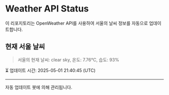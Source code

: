 
# Weather API Status

이 리포지토리는 OpenWeather API를 사용하여 서울의 날씨 정보를 자동으로 업데이트합니다.

## 현재 서울 날씨
> 서울의 현재 날씨: clear sky, 온도: 7.76°C, 습도: 93%

⏳ 업데이트 시간: 2025-05-01 21:40:45 (UTC)

---
자동 업데이트 봇에 의해 관리됩니다.
